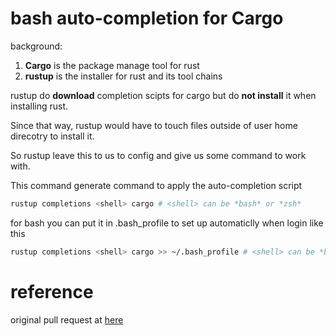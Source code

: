 # bash auto-completion for Cargo

background:

1. **Cargo** is the package manage tool for rust
2. **rustup** is the installer for rust and its tool chains

rustup do **download** completion scipts for cargo but do **not install** it when installing rust.

Since that way, rustup would have to touch files outside of user home direcotry to install it.

So rustup leave this to us to config and give us some command to work with.

This command generate command to apply the auto-completion script

```bash
rustup completions <shell> cargo # <shell> can be *bash* or *zsh*
```

for bash you can put it in .bash_profile to set up automaticlly when login like this

```bash
rustup completions <shell> cargo >> ~/.bash_profile # <shell> can be *bash* or *zsh*
```

# reference

original pull request at [here](https://github.com/rust-lang/rustup/pull/1646)
  
